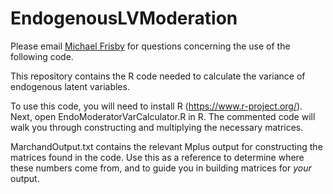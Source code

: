 # EndogenousLVModeration
Please email [Michael Frisby](mailto:mbfrisby@umich.edu?subject=[GitHub]%20Endogenous%20Latent%20Moderation) for questions concerning the use of the following code.

This repository contains the R code needed to calculate the variance of endogenous latent variables. 

To use this code, you will need to install R (https://www.r-project.org/). Next, open EndoModeratorVarCalculator.R in R. The commented code will walk you through constructing and multiplying the necessary matrices.

MarchandOutput.txt contains the relevant Mplus output for constructing the matrices found in the code. Use this as a reference to determine where these numbers come from, and to guide you in building matrices for *your* output. 
